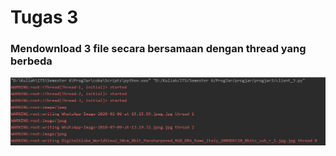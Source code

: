 # Tugas 3

### Mendownload 3 file secara bersamaan dengan thread yang berbeda
![hasil_run](Foto/hasil_run.png)